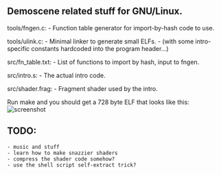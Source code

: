 ## Demoscene related stuff for GNU/Linux.

tools/fngen.c:
	- Function table generator for import-by-hash code to use.
	
tools/ulink.c:
	- Minimal linker to generate small ELFs.
		- (with some intro-specific constants hardcoded into the program header...)

src/fn_table.txt:
	- List of functions to import by hash, input to fngen.
	
src/intro.s:
	- The actual intro code.

src/shader.frag:
	- Fragment shader used by the intro.

Run make and you should get a 728 byte ELF that looks like this:
![screenshot](/anim.gif)

## TODO:
	- music and stuff
	- learn how to make snazzier shaders
	- compress the shader code somehow?
	- use the shell script self-extract trick?
